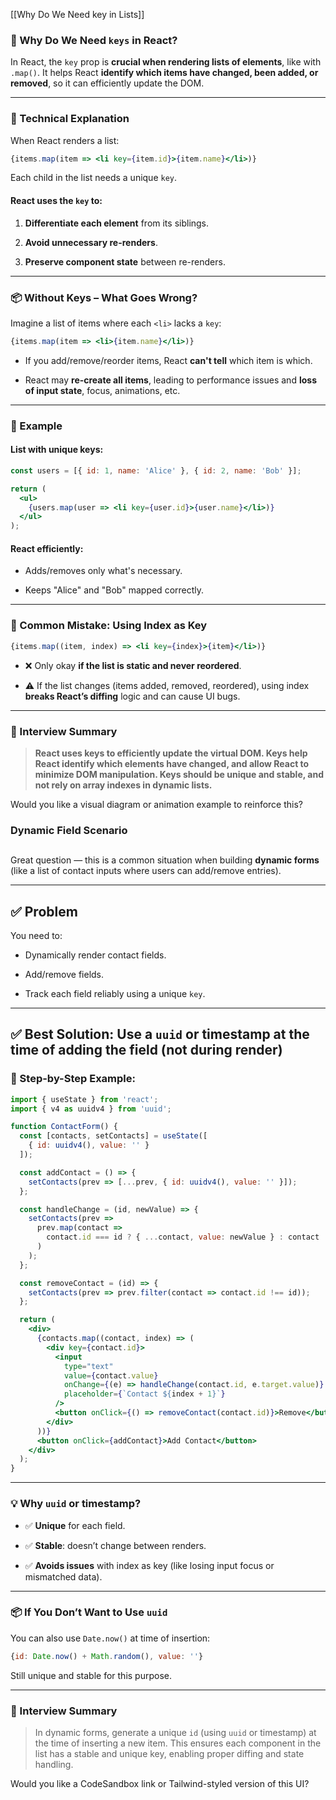 [[Why Do We Need key in Lists]]

### 🔑 Why Do We Need `keys` in React?

In React, the `key` prop is **crucial when rendering lists of elements**, like with `.map()`. It helps React **identify which items have changed, been added, or removed**, so it can efficiently update the DOM.

---

### 🔧 Technical Explanation

When React renders a list:

```jsx
{items.map(item => <li key={item.id}>{item.name}</li>)}
```

Each child in the list needs a unique `key`.

#### React uses the `key` to:

1. **Differentiate each element** from its siblings.
    
2. **Avoid unnecessary re-renders**.
    
3. **Preserve component state** between re-renders.
    

---

### 📦 Without Keys – What Goes Wrong?

Imagine a list of items where each `<li>` lacks a `key`:

```jsx
{items.map(item => <li>{item.name}</li>)}
```

- If you add/remove/reorder items, React **can't tell** which item is which.
    
- React may **re-create all items**, leading to performance issues and **loss of input state**, focus, animations, etc.
    

---

### 🎯 Example

#### List with unique keys:

```jsx
const users = [{ id: 1, name: 'Alice' }, { id: 2, name: 'Bob' }];

return (
  <ul>
    {users.map(user => <li key={user.id}>{user.name}</li>)}
  </ul>
);
```

#### React efficiently:

- Adds/removes only what's necessary.
    
- Keeps "Alice" and "Bob" mapped correctly.
    

---

### 🚫 Common Mistake: Using Index as Key

```jsx
{items.map((item, index) => <li key={index}>{item}</li>)}
```

- ❌ Only okay **if the list is static and never reordered**.
    
- ⚠️ If the list changes (items added, removed, reordered), using index **breaks React’s diffing** logic and can cause UI bugs.
    

---

### 🧠 Interview Summary

> **React uses keys to efficiently update the virtual DOM. Keys help React identify which elements have changed, and allow React to minimize DOM manipulation. Keys should be unique and stable, and not rely on array indexes in dynamic lists.**

Would you like a visual diagram or animation example to reinforce this?

### Dynamic Field Scenario
##
Great question — this is a common situation when building **dynamic forms** (like a list of contact inputs where users can add/remove entries).

---

## ✅ Problem

You need to:

- Dynamically render contact fields.
    
- Add/remove fields.
    
- Track each field reliably using a unique `key`.
    

---

## ✅ Best Solution: Use a `uuid` or timestamp **at the time of adding the field** (not during render)

### 🧩 Step-by-Step Example:

```jsx
import { useState } from 'react';
import { v4 as uuidv4 } from 'uuid';

function ContactForm() {
  const [contacts, setContacts] = useState([
    { id: uuidv4(), value: '' }
  ]);

  const addContact = () => {
    setContacts(prev => [...prev, { id: uuidv4(), value: '' }]);
  };

  const handleChange = (id, newValue) => {
    setContacts(prev =>
      prev.map(contact =>
        contact.id === id ? { ...contact, value: newValue } : contact
      )
    );
  };

  const removeContact = (id) => {
    setContacts(prev => prev.filter(contact => contact.id !== id));
  };

  return (
    <div>
      {contacts.map((contact, index) => (
        <div key={contact.id}>
          <input
            type="text"
            value={contact.value}
            onChange={(e) => handleChange(contact.id, e.target.value)}
            placeholder={`Contact ${index + 1}`}
          />
          <button onClick={() => removeContact(contact.id)}>Remove</button>
        </div>
      ))}
      <button onClick={addContact}>Add Contact</button>
    </div>
  );
}
```

---

### 💡 Why `uuid` or timestamp?

- ✅ **Unique** for each field.
    
- ✅ **Stable**: doesn’t change between renders.
    
- ✅ **Avoids issues** with index as key (like losing input focus or mismatched data).
    

---

### 📦 If You Don’t Want to Use `uuid`

You can also use `Date.now()` at time of insertion:

```js
{id: Date.now() + Math.random(), value: ''}
```

Still unique and stable for this purpose.

---

### 🧠 Interview Summary

> In dynamic forms, generate a unique `id` (using `uuid` or timestamp) at the time of inserting a new item. This ensures each component in the list has a stable and unique key, enabling proper diffing and state handling.

Would you like a CodeSandbox link or Tailwind-styled version of this UI?